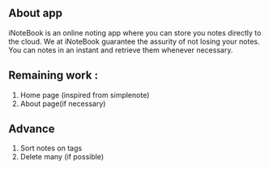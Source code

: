 ## About app 
iNoteBook is an online noting app where you can store you notes directly to the cloud. 
We at iNoteBook guarantee the assurity of not losing your notes. 
You can notes in an instant and retrieve them whenever necessary.


## Remaining work : 
1. Home page (inspired from simplenote)
2. About page(if necessary) 

## Advance 
1. Sort notes on tags 
2. Delete many (if possible)